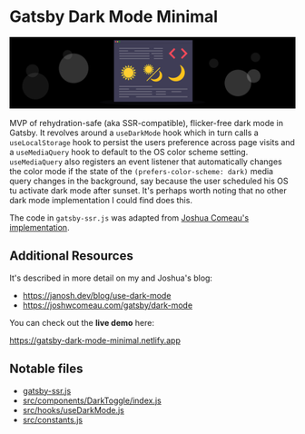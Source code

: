 # Gatsby Dark Mode Minimal

[![dark-mode-mvp screenshot](dark-mode.svg)](https://gatsby-dark-mode-minimal.netlify.app)

MVP of rehydration-safe (aka SSR-compatible), flicker-free dark mode in Gatsby. It revolves around a `useDarkMode` hook which in turn calls a `useLocalStorage` hook to persist the users preference across page visits and a `useMediaQuery` hook to default to the OS color scheme setting. `useMediaQuery` also registers an event listener that automatically changes the color mode if the state of the `(prefers-color-scheme: dark)` media query changes in the background, say because the user scheduled his OS tu activate dark mode after sunset. It's perhaps worth noting that no other dark mode implementation I could find does this.

The code in `gatsby-ssr.js` was adapted from [Joshua Comeau's implementation](https://github.com/joshwcomeau/dark-mode-minimal).

## Additional Resources

It's described in more detail on my and Joshua's blog:

- <https://janosh.dev/blog/use-dark-mode>
- <https://joshwcomeau.com/gatsby/dark-mode>

You can check out the **live demo** here:

<https://gatsby-dark-mode-minimal.netlify.app>

## Notable files

- [gatsby-ssr.js](https://github.com/janosh/dark-mode-minimal/blob/master/gatsby-ssr.js)
- [src/components/DarkToggle/index.js](https://github.com/janosh/dark-mode-minimal/blob/master/src/components/DarkToggle/index.js)
- [src/hooks/useDarkMode.js](https://github.com/janosh/dark-mode-minimal/blob/master/src/hooks/useDarkMode.js)
- [src/constants.js](https://github.com/janosh/dark-mode-minimal/blob/master/src/constants.js)
